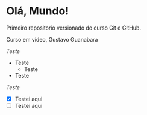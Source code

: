 # Olá, Mundo!
 Primeiro repositorio versionado do curso Git e GitHub.
 
 Curso em vídeo, Gustavo Guanabara

_*Teste*_

* Teste
  * Teste
* Teste

_*Teste*_

- [x] Testei aqui
- [ ] Testei aqui

